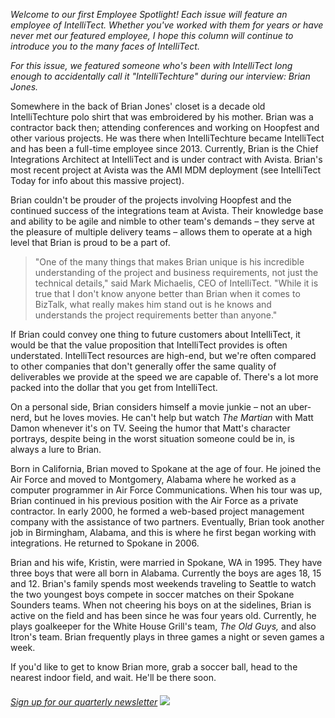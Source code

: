 

_Welcome to our first Employee Spotlight! Each issue will feature an employee of IntelliTect. Whether you've worked with them for years or have never met our featured employee, I hope this column will continue to introduce you to the many faces of IntelliTect._

_For this issue, we featured someone who's been with IntelliTect long enough to accidentally call it "IntelliTechture" during our interview: Brian Jones._



Somewhere in the back of Brian Jones' closet is a decade old IntelliTechture polo shirt that was embroidered by his mother. Brian was a contractor back then; attending conferences and working on Hoopfest and other various projects. He was there when IntelliTechture became IntelliTect and has been a full-time employee since 2013. Currently, Brian is the Chief Integrations Architect at IntelliTect and is under contract with Avista. Brian's most recent project at Avista was the AMI MDM deployment (see IntelliTect Today for info about this massive project).

Brian couldn't be prouder of the projects involving Hoopfest and the continued success of the integrations team at Avista. Their knowledge base and ability to be agile and nimble to other team's demands – they serve at the pleasure of multiple delivery teams – allows them to operate at a high level that Brian is proud to be a part of.

> "One of the many things that makes Brian unique is his incredible understanding of the project and business requirements, not just the technical details," said Mark Michaelis, CEO of IntelliTect. "While it is true that I don't know anyone better than Brian when it comes to BizTalk, what really makes him stand out is he knows and understands the project requirements better than anyone."

If Brian could convey one thing to future customers about IntelliTect, it would be that the value proposition that IntelliTect provides is often understated. IntelliTect resources are high-end, but we're often compared to other companies that don't generally offer the same quality of deliverables we provide at the speed we are capable of. There's a lot more packed into the dollar that you get from IntelliTect.

On a personal side, Brian considers himself a movie junkie – not an uber-nerd, but he loves movies. He can't help but watch _The Martian_ with Matt Damon whenever it's on TV. Seeing the humor that Matt's character portrays, despite being in the worst situation someone could be in, is always a lure to Brian.



Born in California, Brian moved to Spokane at the age of four. He joined the Air Force and moved to Montgomery, Alabama where he worked as a computer programmer in Air Force Communications. When his tour was up, Brian continued in his previous position with the Air Force as a private contractor. In early 2000, he formed a web-based project management company with the assistance of two partners. Eventually, Brian took another job in Birmingham, Alabama, and this is where he first began working with integrations. He returned to Spokane in 2006.

Brian and his wife, Kristin, were married in Spokane, WA in 1995. They have three boys that were all born in Alabama. Currently the boys are ages 18, 15 and 12. Brian's family spends most weekends traveling to Seattle to watch the two youngest boys compete in soccer matches on their Spokane Sounders teams. When not cheering his boys on at the sidelines, Brian is active on the field and has been since he was four years old. Currently, he plays goalkeeper for the White House Grill's team, _The Old Guys,_ and also Itron's team. Brian frequently plays in three games a night or seven games a week.

If you'd like to get to know Brian more, grab a soccer ball, head to the nearest indoor field, and wait. He'll be there soon.

###### [Sign up for our quarterly newsletter](https://bit.ly/2Nhro9T) [![](https://intellitect.com/wp-content/uploads/2017/07/Click-here-to-sign-up-1-300x69.jpg)](https://bit.ly/2Nhro9T "Employee Spotlight: Brian Jones")
